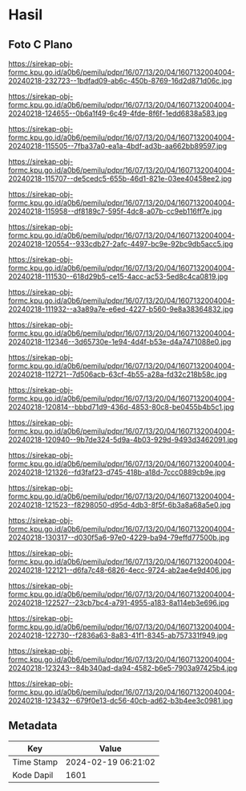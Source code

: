 # Hasil

## Foto C Plano

https://sirekap-obj-formc.kpu.go.id/a0b6/pemilu/pdpr/16/07/13/20/04/1607132004004-20240218-232723--1bdfad09-ab6c-450b-8769-16d2d871d06c.jpg

https://sirekap-obj-formc.kpu.go.id/a0b6/pemilu/pdpr/16/07/13/20/04/1607132004004-20240218-124655--0b6a1f49-6c49-4fde-8f6f-1edd6838a583.jpg

https://sirekap-obj-formc.kpu.go.id/a0b6/pemilu/pdpr/16/07/13/20/04/1607132004004-20240218-115505--7fba37a0-ea1a-4bdf-ad3b-aa662bb89597.jpg

https://sirekap-obj-formc.kpu.go.id/a0b6/pemilu/pdpr/16/07/13/20/04/1607132004004-20240218-115707--de5cedc5-655b-46d1-821e-03ee40458ee2.jpg

https://sirekap-obj-formc.kpu.go.id/a0b6/pemilu/pdpr/16/07/13/20/04/1607132004004-20240218-115958--df8189c7-595f-4dc8-a07b-cc9eb116ff7e.jpg

https://sirekap-obj-formc.kpu.go.id/a0b6/pemilu/pdpr/16/07/13/20/04/1607132004004-20240218-120554--933cdb27-2afc-4497-bc9e-92bc9db5acc5.jpg

https://sirekap-obj-formc.kpu.go.id/a0b6/pemilu/pdpr/16/07/13/20/04/1607132004004-20240218-111530--618d29b5-ce15-4acc-ac53-5ed8c4ca0819.jpg

https://sirekap-obj-formc.kpu.go.id/a0b6/pemilu/pdpr/16/07/13/20/04/1607132004004-20240218-111932--a3a89a7e-e6ed-4227-b560-9e8a38364832.jpg

https://sirekap-obj-formc.kpu.go.id/a0b6/pemilu/pdpr/16/07/13/20/04/1607132004004-20240218-112346--3d65730e-1e94-4d4f-b53e-d4a7471088e0.jpg

https://sirekap-obj-formc.kpu.go.id/a0b6/pemilu/pdpr/16/07/13/20/04/1607132004004-20240218-112721--7d506acb-63cf-4b55-a28a-fd32c218b58c.jpg

https://sirekap-obj-formc.kpu.go.id/a0b6/pemilu/pdpr/16/07/13/20/04/1607132004004-20240218-120814--bbbd71d9-436d-4853-80c8-be0455b4b5c1.jpg

https://sirekap-obj-formc.kpu.go.id/a0b6/pemilu/pdpr/16/07/13/20/04/1607132004004-20240218-120940--9b7de324-5d9a-4b03-929d-9493d3462091.jpg

https://sirekap-obj-formc.kpu.go.id/a0b6/pemilu/pdpr/16/07/13/20/04/1607132004004-20240218-121326--fd3faf23-d745-418b-a18d-7ccc0889cb9e.jpg

https://sirekap-obj-formc.kpu.go.id/a0b6/pemilu/pdpr/16/07/13/20/04/1607132004004-20240218-121523--f8298050-d95d-4db3-8f5f-6b3a8a68a5e0.jpg

https://sirekap-obj-formc.kpu.go.id/a0b6/pemilu/pdpr/16/07/13/20/04/1607132004004-20240218-130317--d030f5a6-97e0-4229-ba94-79effd77500b.jpg

https://sirekap-obj-formc.kpu.go.id/a0b6/pemilu/pdpr/16/07/13/20/04/1607132004004-20240218-122121--d6fa7c48-6826-4ecc-9724-ab2ae4e9d406.jpg

https://sirekap-obj-formc.kpu.go.id/a0b6/pemilu/pdpr/16/07/13/20/04/1607132004004-20240218-122527--23cb7bc4-a791-4955-a183-8a114eb3e696.jpg

https://sirekap-obj-formc.kpu.go.id/a0b6/pemilu/pdpr/16/07/13/20/04/1607132004004-20240218-122730--f2836a63-8a83-41f1-8345-ab757331f949.jpg

https://sirekap-obj-formc.kpu.go.id/a0b6/pemilu/pdpr/16/07/13/20/04/1607132004004-20240218-123243--84b340ad-da94-4582-b6e5-7903a97425b4.jpg

https://sirekap-obj-formc.kpu.go.id/a0b6/pemilu/pdpr/16/07/13/20/04/1607132004004-20240218-123432--679f0e13-dc56-40cb-ad62-b3b4ee3c0981.jpg


## Metadata

| Key        | Value               |
| ---------- | ------------------- |
| Time Stamp | 2024-02-19 06:21:02 |
| Kode Dapil | 1601                |



